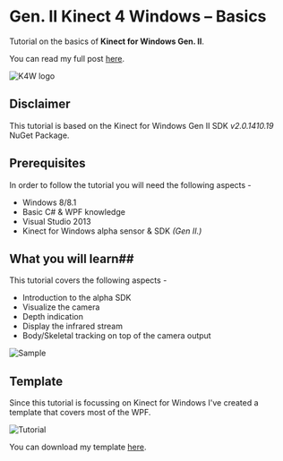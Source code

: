 Gen. II Kinect 4 Windows – Basics
===========
Tutorial on the basics of **Kinect for Windows Gen. II**.

You can read my full post [here]( http://www.kinectingforwindows.com/2014/03/03/gen-ii-kinect-basics-overview/).

![K4W logo](http://www.kinectingforwindows.com/wp-content/themes/twentyten/images/headers/logo.jpg)

## Disclaimer
This tutorial is based on the Kinect for Windows Gen II SDK _v2.0.1410.19_ NuGet Package.

## Prerequisites
In order to follow the tutorial you will need the following aspects -

- Windows 8/8.1
- Basic C# & WPF knowledge
- Visual Studio 2013
- Kinect for Windows alpha sensor & SDK *(Gen II.)*

## What you will learn##
This tutorial covers the following aspects -

- Introduction to the alpha SDK 
- Visualize the camera 
- Depth indication 
- Display the infrared stream 
- Body/Skeletal tracking on top of the camera output

![Sample](http://www.kinectingforwindows.com/wp-content/uploads/2014/02/tutorial_sample.png)


## Template ##
Since this tutorial is focussing on Kinect for Windows I've created a template that covers most of the WPF. 

![Tutorial](http://www.kinectingforwindows.com/images/github/kinect_4_windows_basics_template.png)

You can download my template [here](https://github.com/KinectingForWindows/GIIK-BasicOverview/tree/Template).
